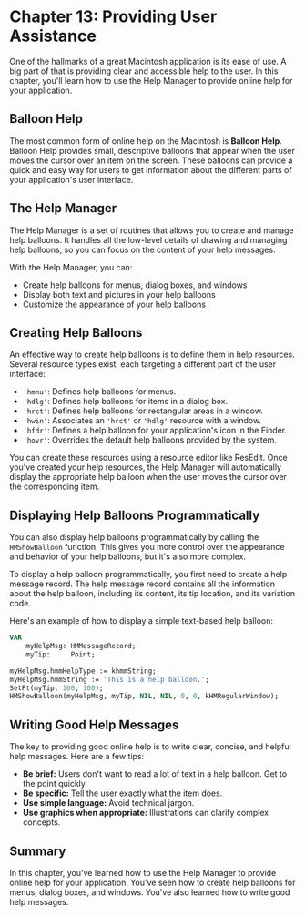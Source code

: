# Chapter 13: Providing User Assistance

One of the hallmarks of a great Macintosh application is its ease of use. A big part of that is providing clear and accessible help to the user. In this chapter, you'll learn how to use the Help Manager to provide online help for your application.

## Balloon Help

The most common form of online help on the Macintosh is **Balloon Help**. Balloon Help provides small, descriptive balloons that appear when the user moves the cursor over an item on the screen. These balloons can provide a quick and easy way for users to get information about the different parts of your application's user interface.

## The Help Manager

The Help Manager is a set of routines that allows you to create and manage help balloons. It handles all the low-level details of drawing and managing help balloons, so you can focus on the content of your help messages.

With the Help Manager, you can:

*   Create help balloons for menus, dialog boxes, and windows
*   Display both text and pictures in your help balloons
*   Customize the appearance of your help balloons

## Creating Help Balloons

An effective way to create help balloons is to define them in help resources. Several resource types exist, each targeting a different part of the user interface:

*   `'hmnu'`: Defines help balloons for menus.
*   `'hdlg'`: Defines help balloons for items in a dialog box.
*   `'hrct'`: Defines help balloons for rectangular areas in a window.
*   `'hwin'`: Associates an `'hrct'` or `'hdlg'` resource with a window.
*   `'hfdr'`: Defines a help balloon for your application's icon in the Finder.
*   `'hovr'`: Overrides the default help balloons provided by the system.

You can create these resources using a resource editor like ResEdit. Once you've created your help resources, the Help Manager will automatically display the appropriate help balloon when the user moves the cursor over the corresponding item.

## Displaying Help Balloons Programmatically

You can also display help balloons programmatically by calling the `HMShowBalloon` function. This gives you more control over the appearance and behavior of your help balloons, but it's also more complex.

To display a help balloon programmatically, you first need to create a help message record. The help message record contains all the information about the help balloon, including its content, its tip location, and its variation code.

Here's an example of how to display a simple text-based help balloon:

```pascal
VAR
    myHelpMsg: HMMessageRecord;
    myTip:     Point;

myHelpMsg.hmmHelpType := khmmString;
myHelpMsg.hmmString := 'This is a help balloon.';
SetPt(myTip, 100, 100);
HMShowBalloon(myHelpMsg, myTip, NIL, NIL, 0, 0, kHMRegularWindow);
```

## Writing Good Help Messages

The key to providing good online help is to write clear, concise, and helpful help messages. Here are a few tips:

*   **Be brief:** Users don't want to read a lot of text in a help balloon. Get to the point quickly.
*   **Be specific:** Tell the user exactly what the item does.
*   **Use simple language:** Avoid technical jargon.
*   **Use graphics when appropriate:** Illustrations can clarify complex concepts.

## Summary

In this chapter, you've learned how to use the Help Manager to provide online help for your application. You've seen how to create help balloons for menus, dialog boxes, and windows. You've also learned how to write good help messages.

